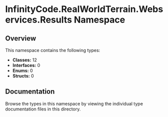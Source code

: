# InfinityCode.RealWorldTerrain.Webservices.Results Namespace

## Overview

This namespace contains the following types:

- **Classes:** 12
- **Interfaces:** 0
- **Enums:** 0
- **Structs:** 0

## Documentation

Browse the types in this namespace by viewing the individual type documentation files in this directory.

